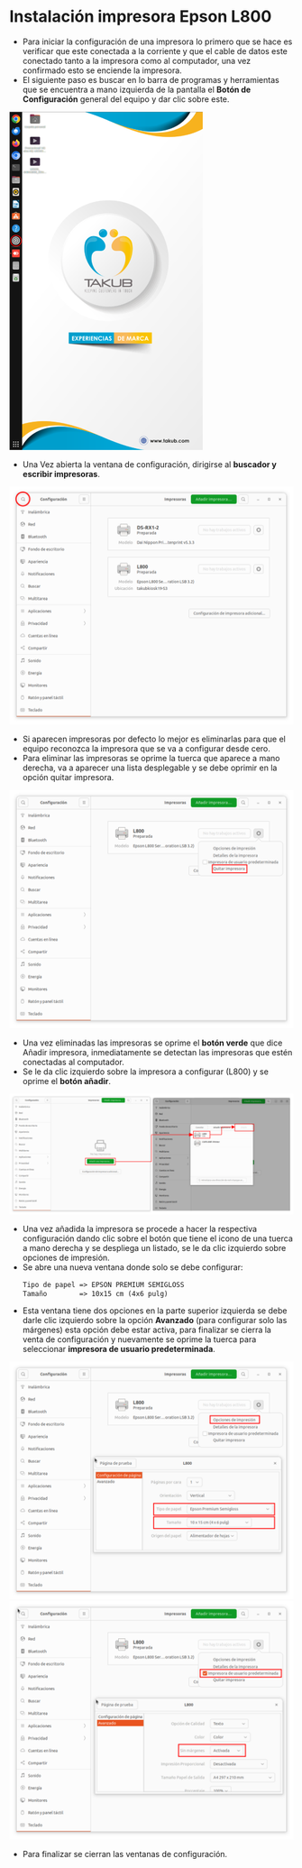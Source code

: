 # Instalación impresora Epson L800

- Para iniciar la configuración de una impresora lo primero que se hace es verificar que este conectada a la corriente y que el cable de datos este conectado tanto a la impresora como al computador, una vez confirmado esto se enciende la impresora.
- El siguiente paso es buscar en lo barra de programas y herramientas que se encuentra a mano izquierda de la pantalla el **Botón de Configuración** general del equipo y dar clic sobre este.

![desktop ubuntu][desktopUbuntu]
- Una Vez abierta la ventana de configuración, dirigirse al **buscador y escribir impresoras**.

![ventana configuración impresora][configuracionImpresora]
- Si aparecen impresoras por defecto lo mejor es eliminarlas para que el equipo reconozca la impresora que se va a configurar desde cero.
- Para eliminar las impresoras se oprime la tuerca que aparece a mano derecha, va a aparecer una lista desplegable y se debe oprimir en la opción quitar impresora.

![quitar impresora][quitarImpresora]
- Una vez eliminadas las impresoras se oprime el **botón verde** que dice Añadir impresora, inmediatamente se detectan las impresoras que estén conectadas al computador.
- Se le da clic izquierdo sobre la impresora a configurar (L800) y se oprime el **botón añadir**.

![añadir impresora][anadirImpresora]
- Una vez añadida la impresora se procede a hacer la respectiva configuración dando clic sobre el botón que tiene el icono de una tuerca a mano derecha y se despliega un listado, se le da clic izquierdo sobre opciones de impresión.
- Se abre una nueva ventana donde solo se debe configurar: 
  ```
  Tipo de papel => EPSON PREMIUM SEMIGLOSS 
  Tamaño        => 10x15 cm (4x6 pulg)
  ```
- Esta ventana tiene dos opciones en la parte superior izquierda se debe darle clic izquierdo sobre la opción **Avanzado** (para configurar solo las márgenes) esta opción debe estar activa, para finalizar se cierra la venta de configuración y nuevamente se oprime la tuerca para seleccionar **impresora de usuario predeterminada**.

![configurar L800 - paso 1][configL800Paso1]
![configurar L800 - paso 2][configL800Paso2]
- Para finalizar se cierran las ventanas de configuración.

[desktopUbuntu]: ./img/escritorio-ubuntu22.png
[configuracionImpresora]: ./img/config-impresora.png
[quitarImpresora]: ./img/quitar-impresora.png
[anadirImpresora]: ./img/anadir-impresora.png
[configL800Paso1]: ./img/config-l800-paso1.png
[configL800Paso2]: ./img/config-l800-paso2.png
